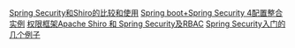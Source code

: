 [Spring Security和Shiro的比较和使用](https://blog.csdn.net/hjiacheng/article/details/81150815)
[Spring boot+Spring Security 4配置整合实例](https://blog.csdn.net/code__code/article/details/53885510)
[权限框架Apache Shiro 和 Spring Security及RBAC](https://blog.csdn.net/i_hanjt/article/details/80423564)
[Spring Security入门的几个例子](https://github.com/apkkids/spring_security_exam)
<!--stackedit_data:
eyJoaXN0b3J5IjpbMTU2MDU2MjM1MSwtMTcxMTU1ODc2NCw1OD
YxNTgxODZdfQ==
-->